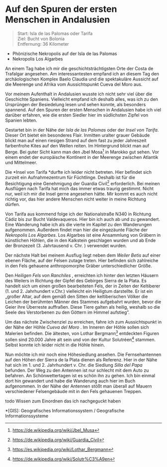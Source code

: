 # Auf den Spuren der ersten Menschen in Andalusien

> Start: Isla de las Palomas oder Tarifa  
Ziel: Bucht von Bolonia  
Entfernung: 36 Kilometer   
- Phönizische Nekropolis auf der Isla de las Palomas  
- Nekropolis Los Algarbes  

An einem Tag habe ich mir die geschichtsträchtigsten Orte der Costa de Trafalgar angesehen. Am interessantesten empfand ich an diesem Tag den archäologischen Komplex Baelo Claudia und die spektakuläre Aussicht auf die Meerenge und Afrika vom Aussichtspunkt Cueva del Moro aus.

Vor meinem Aufenthalt in Andalusien wusste ich nicht sehr viel über die Geschichte Spaniens. Vielleicht empfand ich deshalb alles, was ich zu den Ursprüngen der Besiedelung lesen und sehen konnte, als besonders spannend. Auf den Spuren der ersten Menschen in Andalusien habe ich viel darüber erfahren, wie die ersten Siedler hier im südlichsten Zipfel von Spanien lebten.

Gestartet bin in der Nähe der *Isla de las Palomas* oder der *Insel von Tarifa*. Dieser Ort bietet ein besonderes Flair. Inmitten uralter grauer Gebäude blickt man auf einen riesigen Strand auf dem fast zu jeder Jahreszeit farbenfrohe Kites auf den Wellen reiten. Im Hintergrund blickt man auf Berge. Bei guter Sicht kann man den Jbel Mosa[^1] in Marokko gut sehen. Vor einem endet der europäische Kontinent in der Meerenge zwischen Atlantik und Mittelmeer.

Die *Insel von Tarifa *durfte ich leider nicht betreten. Hier befindet sich zurzeit ein Aufnahmezentrum für Füchtlinge. Deshalb ist für die Besichtigung eine Genehmigung der Guardia Civil[^2] erforderlich. Bei meinen Ausflügen nach Tarifa hat mich das immer etwas traurig gestimmt. Nicht nur, weil ich mir die Insel gerne angesehen hätte. Mir kommt es auch nicht richtig vor, das hier andere Menschen nicht weiter in meine Richtung dürfen.

Von Tarifa aus kommend folge ich der Nationalstraße N340 in Richtung Cádiz bis zur Bucht Valdevaqueros. Hier bin ich auch ab und zu gewandert. Eine Wanderung habe ich als die vierte im Kapitel zu den Wanderungen aufgenommen. Außerdem findet man hier die eingezäunte Fläche der *Nekropolis Los Algarbes*. Los Algarbes ist eine Ansammlung von Gräbern in künstlichen Höhlen, die in den Kalkstein geschlagen wurden und ab Ende der Bronzezeit (3. Jahrtausend v. Chr. ) verwendet wurden. 

Der nächste Halt bei meinem Ausflug liegt neben dem *Weiler Betis* auf einer ebenen Fläche, auf der Felsen zutage treten. Hier befinden sich zahlreiche in den Fels gehauene anthropomorphe Gräber unterschiedlicher Größe.

Den *Heiligen Fels von Ranchiles* , erreichten ich hinter den letzten Häusern des Weilers in Richtung der Gipfel des Gebirges Sierra de la Plata. Es handelt sich um einen großen bearbeiteten Fels, der in Zeiten der Keltiberer (1. und 2. Jahrhundert v.Chr.) vielleicht ein Heiligtum darstellte. Er ist ein „großer Altar, auf dem gemäß den Sitten der keltiberischen Völker die Leichen der berühmten Männer des Stammes aufgebahrt wurden, bevor die Geier ihre Überreste auffraßen. Diese Tiere galten als heilig, weshalb so die Seele des Verstorbenen zu den Göttern im Himmel aufstieg”.

Um das nächste Zwischenziel zu erreichen, fahre ich zum Aussichtspunkt in der Nähe der Höhle *Cueva del Moro* . Im Inneren der Höhle sollen sich Malerien befinden. Die ältesten, von Lothar Bergmann[^3] entdeckten Figuren sollen sind 20.000 Jahre alt sein und von der Kultur Solutréen[^4] stammen. Selbst konnte ich leider nicht in die Höhle hinein.

Nun möchte ich mir noch eine Höhesiedlung ansehen. Die Fernsehantennen auf den Höhen der Sierra de la Plata dienen als Referenz. Hier in der Nähe hat sich im 1. und 2. Jahrhundert v. Chr. die Siedlung *Silla del Papa* befunden. Der Weg zu den Antennen ist nur schlecht mit dem Auto zu befahren. An Schönwettertagen ist es schön ihn zu gehen. Ich bin einmal dort hin gewandert und habe die Wanderung auch hier im Buch aufgenommen. In der Nähe der Antennen stößt man überall auf Mauern verschiedener Felsengebäude mit in den Fels gehauenen Treppen.

todo Wissen zum Einordnen das ich nachgeguckt haben

[^1]: https://de.wikipedia.org/wiki/Jbel_Musa
[^2]: https://de.wikipedia.org/wiki/Guardia_Civil
[^3]: https://es.wikipedia.org/wiki/Lothar_Bergmann
[^4]: https://de.wikipedia.org/wiki/Solutr%C3%A9en


*[GIS]: Geografisches Informationssystem / Geografische Informationssysteme  